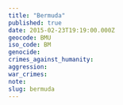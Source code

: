 ```yaml
---
title: "Bermuda"
published: true
date: 2015-02-23T19:19:00.000Z
geocode: BMU
iso_code: BM
genocide:
crimes_against_humanity:
aggression:
war_crimes:
note:
slug: bermuda
---
```

